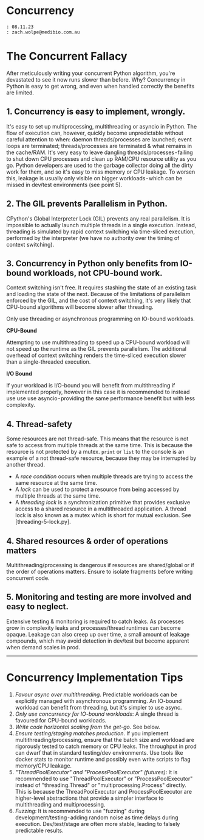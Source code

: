 # Concurrency

```
: 08.11.23
: zach.wolpe@medibio.com.au
```

# The Concurrent Fallacy

After meticulously writing your concurrent Python algorithm, you're devastated to see it now runs slower than before. Why?
Concurrency in Python is easy to get wrong, and even when handled correctly the benefits are limited.

## 1. Concurrency is easy to implement, wrongly.

It's easy to set up multiprocessing, multithreading or asyncio in Python. The flow of execution can, however, quickly become unpredictable without careful attention to when: daemon threads/processes are launched; event loops are terminated; threads/processes are terminated & what remains in the cache/RAM.
It's very easy to leave dangling threads/processes - failing to shut down CPU processes and clean up RAM/CPU resource utility as you go.
Python developers are used to the garbage collector doing all the dirty work for them, and so it's easy to miss memory or CPU leakage. To worsen this, leakage is usually only visible on bigger workloads - which can be missed in dev/test environments (see point 5).


## 2. The GIL prevents Parallelism in Python.

CPython's Global Interpreter Lock (GIL) prevents any real parallelism. It is impossible to actually launch multiple threads in a single execution. Instead, threading is simulated by rapid context switching via time-sliced execution, performed by the interpreter (we have no authority over the timing of context switching).

## 3. Concurrency in Python only benefits from IO-bound workloads, not CPU-bound work.

Context switching isn't free. It requires stashing the state of an existing task and loading the state of the next.
Because of the limitations of parallelism enforced by the GIL, and the cost of context switching, it's very likely that CPU-bound algorithms will become slower after threading.

Only use threading or asynchronous programming on IO-bound workloads.

**CPU-Bound**

Attempting to use multithreading to speed up a CPU-bound workload will not speed up the runtime as the GIL prevents parallelism. The additional overhead of context switching renders the time-sliced execution slower than a single-threaded execution.

**I/O Bound**

If your workload is I/O-bound you will benefit from multithreading if implemented properly, however in this case it is recommended to instead use use use asyncio - providing the same performance benefit but with less complexity.


## 4. Thread-safety

Some resources are not thread-safe. This means that the resource is not safe to access from multiple threads at the same time. This is because the resource is not protected by a mutex. `print` or `list` to the console is an example of a not thread-safe resource, because they may be interrupted by another thread.

- A _race condition_ occurs when multiple threads are trying to access the same resource at the same time.
- A _lock_ can be used to protect a resource from being accessed by multiple threads at the same time.
- A _threading lock_ is a synchronization primitive that provides exclusive access to a shared resource in a multithreaded application. A thread lock is also known as a mutex which is short for mutual exclusion.
See [threading-5-lock.py].

## 4. Shared resources & order of operations matters

Multithreading/processing is dangerous if resources are shared/global or if the order of operations matters. Ensure to isolate fragments before writing concurrent code.

## 5. Monitoring and testing are more involved and easy to neglect.

Extensive testing & monitoring is required to catch leaks. As processes grow in complexity leaks and processes/thread runtimes can become opaque. Leakage can also creep up over time, a small amount of leakage compounds, which may avoid detection in dev/test but become apparent when demand scales in prod.


----
# Concurrency Implementation Tips

1. _*Favour async over multithreading*_. Predictable workloads can be explicitly managed with asynchronous programming. An IO-bound workload can benefit from threading, but it's simpler to use async.
2. _*Only use concurrency for IO-bound workloads*_: A single thread is favoured for CPU-bound workloads.
3. _*Write code horizontal scaling from the get-go*_. See below.
4. _*Ensure testing/staging matches production*_. If you implement multithreading/processing, ensure that the batch size and workload are rigorously tested to catch memory or CPU leaks. The throughput in prod can dwarf that in standard testing/dev environments. Use tools like docker stats to monitor runtime and possibly even write scripts to flag memory/CPU leakage.
5. _*"ThreadPoolExecutor" and "ProcessPoolExecutor" (futures)*_: It is recommended to use "ThreadPoolExecutor" or "ProcessPoolExecutor" instead of "threading.Thread" or "multiprocessing.Process" directly. This is because the ThreadPoolExecutor and ProcessPoolExecutor are higher-level abstractions that provide a simpler interface to multithreading and multiprocessing.
6. _*Fuzzing*_: It is recommended to use "fuzzing" during development/testing - adding random noise as time delays during execution. Dev/test/stage are often more stable, leading to falsely predictable results.
